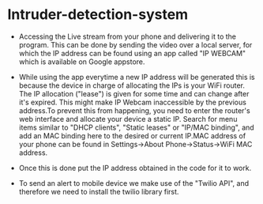 # Intruder-detection-system
- Accessing the Live stream from your phone and delivering it to the program. This can be done by sending the video over a local server, for which the IP address can be found using an app called "IP WEBCAM" which is available on Google appstore.

- While using the app everytime a new IP address will be generated this is because the device in charge of allocating the IPs is your WiFi router. The IP allocation ("lease") is given for some time and can change after it's expired. This might make IP Webcam inaccessible by the previous address.To prevent this from happening, you need to enter the router's web interface and allocate your device a static IP. Search for menu items similar to "DHCP clients", "Static leases" or "IP/MAC binding", and add an MAC binding here to the desired or current IP.MAC address of your phone can be found in Settings->About Phone->Status->WiFi MAC address.

- Once this is done put the IP address obtained in the code for it to work.

- To send an alert to mobile device we make use of the "Twilio API", and therefore we need to install the twilio library first.
